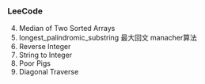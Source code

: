 ### LeeCode 
4. Median of Two Sorted Arrays
6. longest_palindromic_substring  最大回文 manacher算法
7. Reverse Integer
8. String to Integer
458. Poor Pigs
498. Diagonal Traverse